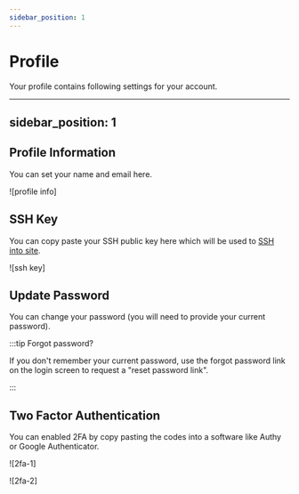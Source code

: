 ```yaml
---
sidebar_position: 1
---
```


# Profile

Your profile contains following settings for your account. 

---
sidebar_position: 1
---

## Profile Information

You can set your name and email here. 

![profile info]

## SSH Key

You can copy paste your SSH public key here which will be used to [SSH into site](/docs/sites/ssh-ftp).

![ssh key]

## Update Password

You can change your password (you will need to provide your current password).

:::tip Forgot password?

If you don't remember your current password, use the forgot password link on the login screen to request a "reset password link".

:::

## Two Factor Authentication

You can enabled 2FA by copy pasting the codes into a software like Authy or Google Authenticator.

![2fa-1]

![2fa-2]

